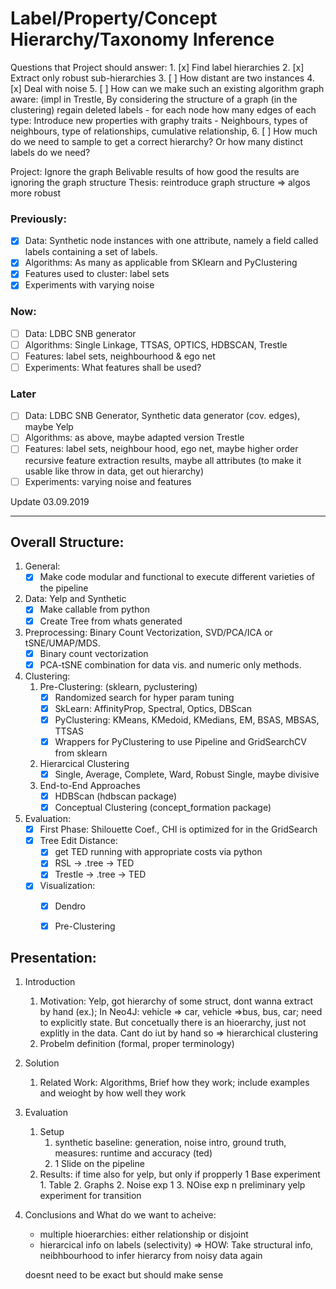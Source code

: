 # Label/Property/Concept Hierarchy/Taxonomy Inference

Questions that Project should answer:
    1. [x] Find label hierarchies
    2. [x] Extract only robust sub-hierarchies
    3. [ ] How distant are two instances
    4. [x] Deal with noise
    5. [ ] How can we make such an existing algorithm graph aware: (impl in Trestle,
            By considering the structure of a graph (in the clustering) regain deleted labels
        - for each node how many edges of each type: Introduce new properties with graphy traits
        - Neighbours, types of neighbours, type of relationships, cumulative relationship, 
    6. [ ] How much do we need to sample to get a correct hierarchy? Or how many distinct labels do we need?  
 
Project: Ignore the graph
Belivable results of how good the results are ignoring the graph structure
Thesis: reintroduce graph structure => algos more robust

### Previously:  
- [x] Data: Synthetic node instances with one attribute, namely a field called labels containing a set of labels.
- [x] Algorithms: As many as applicable from SKlearn and PyClustering
- [x] Features used to cluster: label sets 
- [x] Experiments with varying noise

### Now:
- [ ] Data: LDBC SNB generator
- [ ] Algorithms: Single Linkage, TTSAS, OPTICS, HDBSCAN, Trestle
- [ ] Features: label sets, neighbourhood & ego net
- [ ] Experiments: What features shall be used?

### Later
- [ ] Data: LDBC SNB Generator, Synthetic data generator (cov. edges), maybe Yelp
- [ ] Algorithms: as above, maybe adapted version Trestle
- [ ] Features: label sets, neighbour hood, ego net, maybe higher order recursive feature extraction results, maybe all attributes (to make it usable like throw in data, get out hierarchy)
- [ ] Experiments: varying noise and features

Update 03.09.2019
_______________________________________________________________________
## Overall Structure: ## 
1. General:
    - [x] Make code modular and functional to execute different varieties of the pipeline

2. Data: Yelp and Synthetic 
    - [x] Make callable from python
    - [x] Create Tree from whats generated

3. Preprocessing: Binary Count Vectorization, SVD/PCA/ICA or tSNE/UMAP/MDS. 
    - [x] Binary count vectorization
    - [x] PCA-tSNE combination for data vis. and numeric only methods. 

4. Clustering:
    1. Pre-Clustering: (sklearn, pyclustering)
        - [x] Randomized search for hyper param tuning
        - [x] SkLearn: AffinityProp, Spectral, Optics, DBScan
        - [x] PyClustering: KMeans, KMedoid, KMedians, EM, BSAS, MBSAS, TTSAS
        - [x] Wrappers for PyClustering to use Pipeline and GridSearchCV from sklearn
    2. Hierarcical Clustering
        - [x] Single, Average, Complete, Ward, Robust Single, maybe divisive
    3. End-to-End Approaches
        - [x] HDBScan (hdbscan package)
        - [x] Conceptual Clustering (concept_formation package)

5. Evaluation:  
    - [x] First Phase: Shilouette Coef., CHI is optimized for in the GridSearch  
    - [x] Tree Edit Distance:  
        - [x] get TED running with appropriate costs via python  
        - [x] RSL -> .tree -> TED  
        - [x] Trestle -> .tree -> TED  
    - [x] Visualization:  
        - [x] Dendro  
        - [x] Pre-Clustering  
            

## Presentation:
1. Introduction
    1. Motivation: Yelp, got hierarchy of some struct, dont wanna extract by hand (ex.); In Neo4J: vehicle => car, vehicle =>bus, bus, car; need to explicitly state. But concetually there is an hioerarchy, just not explitly in the data. Cant do iut by hand so => hierarchical clustering 
    2.  Probelm definition (formal, proper terminology)
2. Solution
    1. Related Work: Algorithms, Brief how they work; include examples and weioght by how well they work
3. Evaluation
    1. Setup
        1. synthetic baseline: generation, noise intro, ground truth, measures: runtime and accuracy (ted)
        2. 1 Slide on the pipeline
    2. Results: if time also for yelp, but only if propperly
        1 Base experiment
            1. Table
            2. Graphs
        2. Noise exp 1
        3. NOise exp n
    preliminary yelp experiment for transition
        
4. Conclusions and What do we want to acheive:
    - multiple hioerarchies: either relationship or disjoint
    - hierarcical info on labels (selectivity)
    => HOW: Take structural info, neibhbourhood to infer hierarcy from noisy data again
    
    doesnt need to be exact but should make sense
